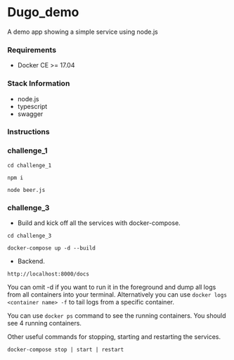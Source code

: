 # Dugo_demo

A demo app showing a simple service using node.js

### Requirements

 * Docker CE >= 17.04

### Stack Information

* node.js
* typescript
* swagger

### Instructions
### challenge_1

```
cd challenge_1
```

```
npm i
```

```
node beer.js
```

### challenge_3
- Build and kick off all the services with docker-compose.

```
cd challenge_3
```

```
docker-compose up -d --build
```

- Backend.

```
http://localhost:8000/docs
```


 You can omit -d if you want to run it in the foreground and dump all logs from all containers into your terminal. Alternatively you can use ```docker logs <container name> -f``` to tail logs from a specific container.

You can use ```docker ps``` command to see the running containers. You should see 4 running containers. 

Other useful commands for stopping, starting and restarting the services.

```
docker-compose stop | start | restart
```
